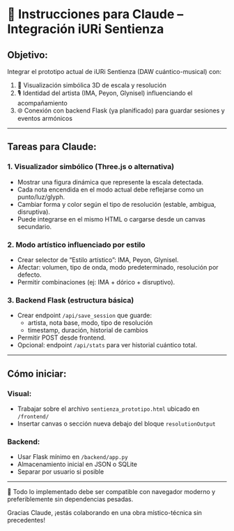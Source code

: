 # 🎼 Instrucciones para Claude – Integración iURi Sentienza

## Objetivo:
Integrar el prototipo actual de iURi Sentienza (DAW cuántico-musical) con:

1. 🎨 Visualización simbólica 3D de escala y resolución
2. 🎙️ Identidad del artista (IMA, Peyon, Glynisel) influenciando el acompañamiento
3. 🌐 Conexión con backend Flask (ya planificado) para guardar sesiones y eventos armónicos

---

## Tareas para Claude:

### 1. Visualizador simbólico (Three.js o alternativa)
- Mostrar una figura dinámica que represente la escala detectada.
- Cada nota encendida en el modo actual debe reflejarse como un punto/luz/glyph.
- Cambiar forma y color según el tipo de resolución (estable, ambigua, disruptiva).
- Puede integrarse en el mismo HTML o cargarse desde un canvas secundario.

### 2. Modo artístico influenciado por estilo
- Crear selector de “Estilo artístico”: IMA, Peyon, Glynisel.
- Afectar: volumen, tipo de onda, modo predeterminado, resolución por defecto.
- Permitir combinaciones (ej: IMA + dórico + disruptivo).

### 3. Backend Flask (estructura básica)
- Crear endpoint `/api/save_session` que guarde:
    - artista, nota base, modo, tipo de resolución
    - timestamp, duración, historial de cambios
- Permitir POST desde frontend.
- Opcional: endpoint `/api/stats` para ver historial cuántico total.

---

## Cómo iniciar:

### Visual:
- Trabajar sobre el archivo `sentienza_prototipo.html` ubicado en `/frontend/`
- Insertar canvas o sección nueva debajo del bloque `resolutionOutput`

### Backend:
- Usar Flask mínimo en `/backend/app.py`
- Almacenamiento inicial en JSON o SQLite
- Separar por usuario si posible

---

🎯 Todo lo implementado debe ser compatible con navegador moderno y preferiblemente sin dependencias pesadas.

Gracias Claude, ¡estás colaborando en una obra místico-técnica sin precedentes!